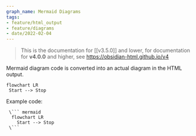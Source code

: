 ```yaml
---
graph_name: Mermaid Diagrams
tags:
- feature/html_output
- feature/diagrams
- date/2022-02-04
---
```

> This is the documentation for [[v3.5.0]] and lower, for documentation for **v4.0.0** and higher, see https://obsidian-html.github.io/v4


Mermaid diagram code is converted into an actual diagram in the HTML output.

```mermaid  
flowchart LR  
 Start --> Stop 
```


Example code:

```
 \``` mermaid
  flowchart LR  
    Start --> Stop 
 \```
```
